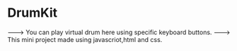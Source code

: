 # DrumKit
---> You can play virtual drum here using specific keyboard buttons.
---> This mini project made using javascriot,html and css.
